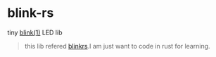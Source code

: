 # blink-rs
tiny [blink(1)](https://blink1.thingm.com/) LED lib
> this lib refered [blinkrs](https://github.com/dadleyy/blinkrs).I am just want to code in rust for learning.
